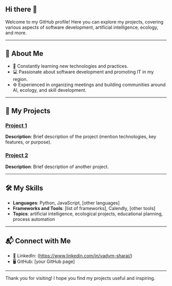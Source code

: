 

<!--
**SHAR-K-AI/SHAR-K-AI** is a ✨ _special_ ✨ repository because its `README.md` (this file) appears on your GitHub profile.

Here are some ideas to get you started:

- 🔭 I’m currently working on ...
- 🌱 I’m currently learning ...
- 👯 I’m looking to collaborate on ...
- 🤔 I’m looking for help with ...
- 💬 Ask me about ...
- 📫 How to reach me: ...
- 😄 Pronouns: ...
- ⚡ Fun fact: ...
-->
## Hi there 👋

Welcome to my GitHub profile! Here you can explore my projects, covering various aspects of software development, artificial intelligence, ecology, and more.

---

## 💼 About Me

- 🌱 Constantly learning new technologies and practices.
- 💻 Passionate about software development and promoting IT in my region.
- ⚙️ Experienced in organizing meetings and building communities around AI, ecology, and skill development.

---

## 📂 My Projects

### [Project 1](link)
**Description**: Brief description of the project (mention technologies, key features, or purpose).

### [Project 2](link)
**Description**: Brief description of another project.

---

## 🛠️ My Skills

- **Languages**: Python, JavaScript, [other languages]
- **Frameworks and Tools**: [list of frameworks], Calendly, [other tools]
- **Topics**: artificial intelligence, ecological projects, educational planning, process automation

---

## 📬 Connect with Me

- 💼 LinkedIn: (https://www.linkedin.com/in/vadym-sharai/)
- 🖥️ GitHub: [your GitHub page]

---

Thank you for visiting! I hope you find my projects useful and inspiring.
